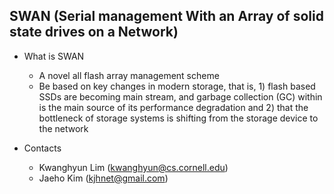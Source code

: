
 ## SWAN (Serial management With an Array of solid state drives on a Network)

 - What is SWAN 
    - A novel all flash array management scheme
    - Be based on key changes in modern storage, that is, 1) flash based SSDs are becoming main stream, and garbage collection (GC) within is the main source of its performance degradation and 2) that the bottleneck of storage systems is shifting from the storage device to the network

 
 - Contacts
    - Kwanghyun Lim (kwanghyun@cs.cornell.edu)
    - Jaeho Kim (kjhnet@gmail.com)
